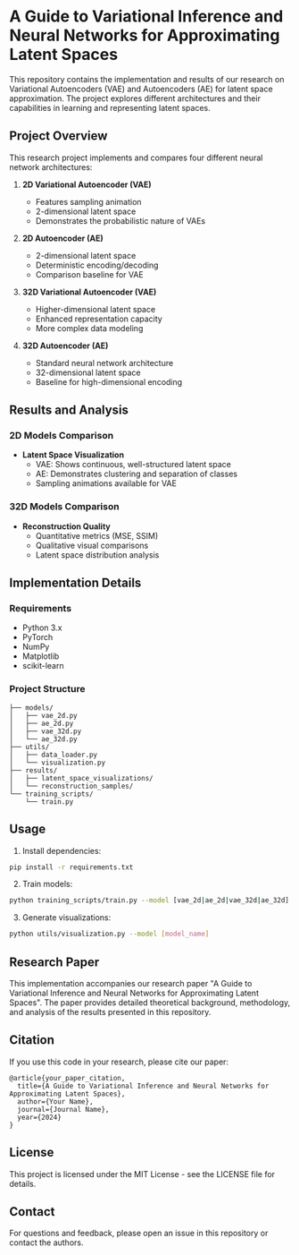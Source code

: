# A Guide to Variational Inference and Neural Networks for Approximating Latent Spaces

This repository contains the implementation and results of our research on Variational Autoencoders (VAE) and Autoencoders (AE) for latent space approximation. The project explores different architectures and their capabilities in learning and representing latent spaces.

## Project Overview

This research project implements and compares four different neural network architectures:

1. **2D Variational Autoencoder (VAE)**
   - Features sampling animation
   - 2-dimensional latent space
   - Demonstrates the probabilistic nature of VAEs

2. **2D Autoencoder (AE)**
   - 2-dimensional latent space
   - Deterministic encoding/decoding
   - Comparison baseline for VAE

3. **32D Variational Autoencoder (VAE)**
   - Higher-dimensional latent space
   - Enhanced representation capacity
   - More complex data modeling

4. **32D Autoencoder (AE)**
   - Standard neural network architecture
   - 32-dimensional latent space
   - Baseline for high-dimensional encoding

## Results and Analysis

### 2D Models Comparison
- **Latent Space Visualization**
  - VAE: Shows continuous, well-structured latent space
  - AE: Demonstrates clustering and separation of classes
  - Sampling animations available for VAE

### 32D Models Comparison
- **Reconstruction Quality**
  - Quantitative metrics (MSE, SSIM)
  - Qualitative visual comparisons
  - Latent space distribution analysis

## Implementation Details

### Requirements
- Python 3.x
- PyTorch
- NumPy
- Matplotlib
- scikit-learn

### Project Structure
```
├── models/
│   ├── vae_2d.py
│   ├── ae_2d.py
│   ├── vae_32d.py
│   └── ae_32d.py
├── utils/
│   ├── data_loader.py
│   └── visualization.py
├── results/
│   ├── latent_space_visualizations/
│   └── reconstruction_samples/
└── training_scripts/
    └── train.py
```

## Usage

1. Install dependencies:
```bash
pip install -r requirements.txt
```

2. Train models:
```bash
python training_scripts/train.py --model [vae_2d|ae_2d|vae_32d|ae_32d]
```

3. Generate visualizations:
```bash
python utils/visualization.py --model [model_name]
```

## Research Paper

This implementation accompanies our research paper "A Guide to Variational Inference and Neural Networks for Approximating Latent Spaces". The paper provides detailed theoretical background, methodology, and analysis of the results presented in this repository.

## Citation

If you use this code in your research, please cite our paper:
```
@article{your_paper_citation,
  title={A Guide to Variational Inference and Neural Networks for Approximating Latent Spaces},
  author={Your Name},
  journal={Journal Name},
  year={2024}
}
```

## License

This project is licensed under the MIT License - see the LICENSE file for details.

## Contact

For questions and feedback, please open an issue in this repository or contact the authors.
